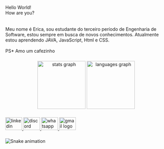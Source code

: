 <p align="left">Hello World!<br>How are you? <br><br><br>Meu nome é Erica, sou estudante do terceiro período de Engenharia de Software, estou sempre em busca de novos conhecimentos. Atualmente estou aprendendo JAVA, JavaScript, Html e CSS. <br><br>PS* Amo um cafezinho</p>

###

<div align="center">
  <img src="https://github-readme-stats.vercel.app/api?username=ericaaisha&hide_title=false&hide_rank=false&show_icons=true&include_all_commits=true&count_private=true&disable_animations=false&theme=dracula&locale=en&hide_border=false&order=1" height="150" alt="stats graph"  />
  <img src="https://github-readme-stats.vercel.app/api/top-langs?username=ericaaisha&locale=en&hide_title=false&layout=compact&card_width=320&langs_count=5&theme=ayu-mirage&hide_border=false&order=2" height="150" alt="languages graph"  />
</div>

###

<div align="left">
  <a href="www.linkedin.com/in/erica-aisha" target="_blank">
    <img src="https://raw.githubusercontent.com/maurodesouza/profile-readme-generator/master/src/assets/icons/social/linkedin/default.svg" width="52" height="40" alt="linkedin logo"  />
  </a>
  <a href="eaisha_" target="_blank">
    <img src="https://raw.githubusercontent.com/maurodesouza/profile-readme-generator/master/src/assets/icons/social/discord/default.svg" width="52" height="40" alt="discord logo"  />
  </a>
  <a href="https://w.app/4O7NsJ" target="_blank">
    <img src="https://raw.githubusercontent.com/maurodesouza/profile-readme-generator/master/src/assets/icons/social/whatsapp/default.svg" width="52" height="40" alt="whatsapp logo"  />
  </a>
  <a href="ericaaisha19@gmail.com" target="_blank">
    <img src="https://raw.githubusercontent.com/maurodesouza/profile-readme-generator/master/src/assets/icons/social/gmail/default.svg" width="52" height="40" alt="gmail logo"  />
  </a>
</div>

###

<img src="https://raw.githubusercontent.com/ericaaisha/ericaaisha/output/snake.svg" alt="Snake animation" />

###
